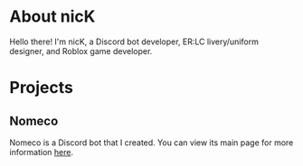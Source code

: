 # About nicK
Hello there! I'm nicK, a Discord bot developer, ER:LC livery/uniform designer, and Roblox game developer.

# Projects
## Nomeco
Nomeco is a Discord bot that I created. You can view its main page for more information [here](https://nickisadev.github.io/Nomeco/).
